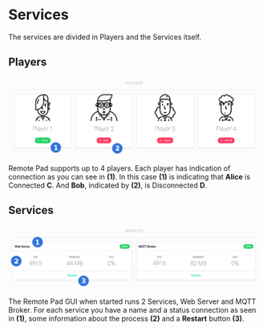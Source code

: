 # Services

The services are divided in Players and the Services itself.

## Players

![players](img/services/players.png)

Remote Pad supports up to 4 players. Each player has indication of connection as
you can see in **(1)**. In this case **(1)** is indicating that **Alice** is
Connected **C**. And **Bob**, indicated by **(2)**, is Disconnected **D**.

## Services

![services](img/services/services.png)

The Remote Pad GUI when started runs 2 Services, Web Server and MQTT Broker.
For each service you have a name and a status connection as seen in **(1)**,
some information about the process **(2)** and a **Restart** button **(3)**.
